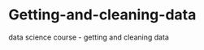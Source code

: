 Getting-and-cleaning-data
=========================

data science course - getting and  cleaning data
